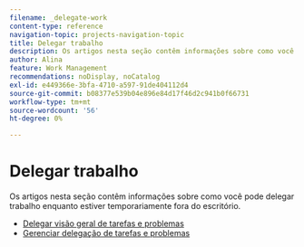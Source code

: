 ```yaml
---
filename: _delegate-work
content-type: reference
navigation-topic: projects-navigation-topic
title: Delegar trabalho
description: Os artigos nesta seção contêm informações sobre como você pode delegar trabalho enquanto estiver temporariamente fora do escritório.
author: Alina
feature: Work Management
recommendations: noDisplay, noCatalog
exl-id: e449366e-3bfa-4710-a597-91de404112d4
source-git-commit: b08377e539b04e896e84d17f46d2c941b0f66731
workflow-type: tm+mt
source-wordcount: '56'
ht-degree: 0%

---
```


# Delegar trabalho

Os artigos nesta seção contêm informações sobre como você pode delegar trabalho enquanto estiver temporariamente fora do escritório.

* [Delegar visão geral de tarefas e problemas](../../manage-work/delegate-work/delegate-work-overview.md)
* [Gerenciar delegação de tarefas e problemas](../../manage-work/delegate-work/how-to-delegate-work.md)
